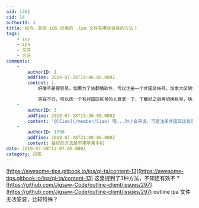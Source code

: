 ```yaml
---
aid: 1361
cid: 14
authorID: 3
title: 如今，获取 iOS 应用的 .ipa 文件有哪些容易的方法？
tags:
    - ios
    - ipa
    - 文件
    - 方法
comments:
    -
        authorID: 1
        addTime: 2019-07-28T14:06:00.000Z
        content: |-
            好像不是很容易，如果为了装翻墙软件，可以注册一个非国区帐号，加拿大区貌似比较容易。

            实在不行，可以找一个有非国区帐号的人登录一下，下载好之后再切换帐号，缺点是应用不能升级。
    -
        authorID: 3
        addTime: 2019-07-28T15:36:00.000Z
        content: '@[Ciao](/member/Ciao) 唔...对小白来说，可能注册非国区比较容易。'
    -
        authorID: 1796
        addTime: 2019-07-28T21:08:00.000Z
        content: 最好的方法是不用苹果手机
date: 2019-07-28T12:07:00.000Z
category: 问答
---
```


[https://awesome-tips.gitbook.io/ios/qi-ta/content-13](https://awesome-tips.gitbook.io/ios/qi-ta/content-13) 这里提到了3种方法，不知还有效不？  
[https://github.com/Jigsaw-Code/outline-client/issues/297](https://github.com/Jigsaw-Code/outline-client/issues/297) outline ipa 文件无法安装，比较特殊？
